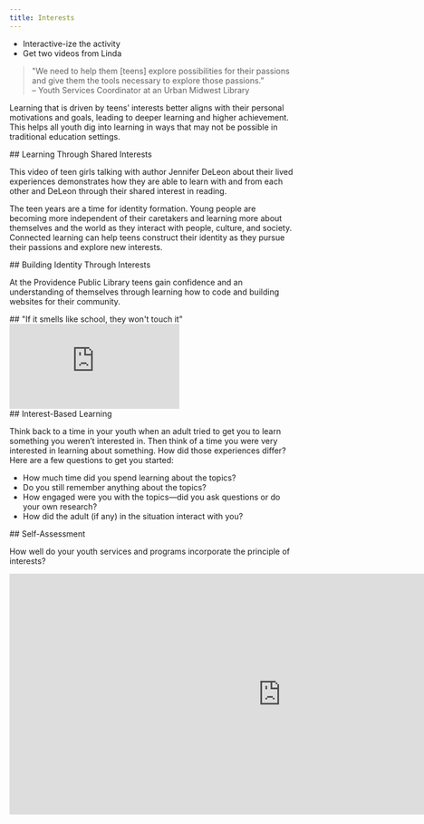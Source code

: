```yaml
---
title: Interests
---
```

<div class="tasks">
	<ul>
		<li>Interactive-ize the activity</li>
		<li>Get two videos from Linda</li>
	</ul>

</div>

> "We need to help them [teens] explore possibilities for their passions and give them the tools necessary to explore those passions.” <br/>– Youth Services Coordinator at an Urban Midwest Library
 
Learning that is driven by teens’ interests better aligns with their personal motivations and goals, leading to deeper learning and higher achievement. This helps all youth dig into learning in ways that may not be possible in traditional education settings. 

<div class="callout videos" markdown="1">
## Learning Through Shared Interests

This video of teen girls talking with author Jennifer DeLeon about their lived experiences demonstrates how they are able to learn with and from each other and DeLeon through their shared interest in reading.

</div>


The teen years are a time for identity formation. Young people are becoming more independent of their caretakers and learning more about themselves and the world as they interact with people, culture, and society. Connected learning can help teens construct their identity as they pursue their passions and explore new interests. 


<div class="callout videos" markdown="1">
## Building Identity Through Interests

At the Providence Public Library teens gain confidence and an understanding of themselves through learning how to code and building websites for their community.
</div>

<div class="callout videos" markdown="1">
## "If it smells like school, they won't touch it"
<iframe src="https://www.youtube.com/embed/3wMk8SqFoEk" frameborder="0" allow="autoplay; encrypted-media" allowfullscreen></iframe>

</div>
	



<div class="callout activity" markdown="1">
## Interest-Based Learning

Think back to a time in your youth when an adult tried to get you to learn something you weren’t interested in. Then think of a time you were very interested in learning about something. How did those experiences differ? Here are a few questions to get you started:
* How much time did you spend learning about the topics?
* Do you still remember anything about the topics?
* How engaged were you with the topics—did you ask questions or do your own research?
* How did the adult (if any) in the situation interact with you?

</div>

<div class="callout activity" markdown="1">
## Self-Assessment

How well do your youth services and programs incorporate the principle of interests?
                                                                  
<iframe src="https://connectedlib.ischool.uw.edu/wp-admin/admin-ajax.php?action=h5p_embed&id=1" width="958" height="425" frameborder="0" allowfullscreen="allowfullscreen" title="Connected Learning Self-Assessment"></iframe><script src="https://connectedlib.ischool.uw.edu/wp-content/plugins/h5p/h5p-php-library/js/h5p-resizer.js" charset="UTF-8"></script>







</div>



